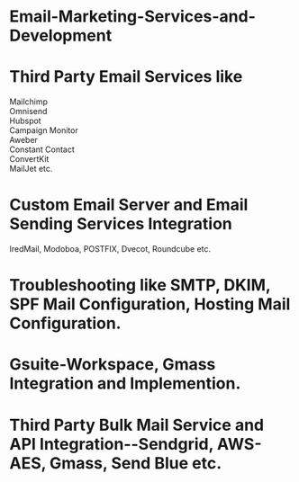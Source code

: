 # Email-Marketing-Services-and-Development
# Third Party Email Services like 
Mailchimp 				
Omnisend 				
Hubspot 				
Campaign Monitor 				
Aweber 				
Constant Contact 				
ConvertKit 				
MailJet 
etc.
# Custom Email Server and Email Sending Services Integration
IredMail, Modoboa, POSTFIX, Dvecot, Roundcube etc.
# Troubleshooting like SMTP, DKIM, SPF Mail Configuration, Hosting Mail Configuration.
# Gsuite-Workspace, Gmass Integration and Implemention.
# Third Party Bulk Mail Service and API Integration--Sendgrid, AWS-AES, Gmass, Send Blue etc.
